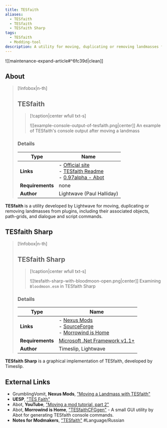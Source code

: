 ```yaml
---
title: TESfaith
aliases:
  - TESfaith
  - TESfaith
  - TESfaith Sharp
tags:
  - TESfaith
  - Modding-tool
description: A utility for moving, duplicating or removing landmasses from plugins, including their associated objects, path-grids, and dialogue and script commands.
---
```


![[maintenance-expand-article#^6fc39d|clean]]

## About

> [!infobox|n-th]
> 
> ## TESfaith
> 
> > [!caption|center wfull txt-s]
> > 
> > ![[example-console-output-of-tesfaith.png|center]]
> > An example of TESfaith's console output after moving a landmass
> 
> ### Details
> 
> | Type | Name |
> | --- | --- |
> | **Links** | - [Official site](http://projectmanager.f2s.com/morrowind/TESfaith.html)<br>- [TESfaith Readme](http://projectmanager.f2s.com/morrowind/TESfaith-Readme.html)<br>- [0.97alpha - Abot](https://abitoftaste.altervista.org/morrowind/index.php?option=weblinks&catid=53&Itemid=2&-Morrowind-modding-tools) |
> | **Requirements** | none |
> | **Author** | Lightwave (Paul Halliday) |

**TESfaith** is a utility developed by Lightwave for moving, duplicating or removing landmasses from plugins, including their associated objects, path-grids, and dialogue and script commands.

## TESfaith Sharp

> [!infobox|n-th]
> 
> ## TESfaith Sharp
> 
> > [!caption|center wfull txt-s]
> > 
> > ![[tesfaith-sharp-with-bloodmoon-open.png|center]]
> > Examining `Bloodmoon.esm` in TESfaith Sharp
> 
> ### Details
> 
> | Type | Name |
> | --- | --- |
> | **Links** | - [Nexus Mods](https://www.nexusmods.com/morrowind/mods/43577)<br>- [SourceForge](https://timeslip.users.sourceforge.net/morrow.html)<br>- [Morrowind is Home](https://abitoftaste.altervista.org/morrowind/index.php?option=weblinks&catid=53&Itemid=2&-Morrowind-modding-tools) |
> | **Requirements** | [Microsoft .Net Framework v1.1+](https://dotnet.microsoft.com/en-us/download/dotnet-framework) |
> | **Author** | Timeslip, Lightwave |

**TESfaith Sharp** is a graphical implementation of TESfaith, developed by Timeslip.

## External Links

- GrumblingVomit, **Nexus Mods**, ["Moving a Landmass with TESfaith"](https://www.nexusmods.com/morrowind/mods/53004)
- **UESP**, ["TES Faith"](https://en.uesp.net/wiki/Morrowind_Mod:TES_Faith)
- Abot, **YouTube**, ["Moving a mod tutorial, part 2"](https://www.youtube.com/live/qIuG7HYuqr4)
- Abot, **Morrowind is Home**, ["TESfaithCFGgen"](https://abitoftaste.altervista.org/morrowind/index.php?option=downloads&task=info&id=25&Itemid=50&-TESfaithCFGgen) - A small GUI utility by Abot for generating TESfaith console commands.
- **Notes for Modmakers**, ["TESfaith"](https://morrowind-nif.github.io/Notes_EN/module_2_7_2_2_3_9.htm?ms=EgAAAAACAAAAAAAQAAAAAAAAAAAAAAJQCCA%3D&st=MA%3D%3D&sct=NjEuMzYzNjM2MDE2ODQ1Nw%3D%3D&mw=MjU2) #Language/Russian 